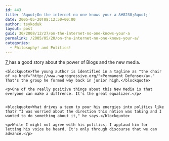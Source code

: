 ```yaml
---
id: 443
title: '&quot;On the internet no one knows your a &#8230;&quot;'
date: 2005-05-20T08:12:50+00:00
author: tsykoduk
layout: post
guid: 30/2008/12/27/on-the-internet-no-one-knows-your-a
permalink: /2005/05/20/on-the-internet-no-one-knows-your-a/
categories:
  - Philosophy! and Politics!
---
```

<p><a href="http://www.spokane7.com/editions/story.asp?ID=70520">7 </a> has a good story about the power of Blogs and the new media.</p>


	<blockquote>The young author is identified in a tagline as "the chair of <a href="http://www.nwprogressive.org/">Permanent Defense</a>." That's the group he formed way back in junior high.</blockquote>

	<p>One of the really positive things about this New Media is that everyone can make a diffrence. It's the great equalizer.</p>


	<blockquote>What drives a teen to pour his energies into politics like that? "I was worried about the direction this nation was taking and I wanted to do something about it," he says.</blockquote>

	<p>While I might not agree with his politics, I applaud him for letting his voice be heard. It's only through discourse that we can advance.</p>